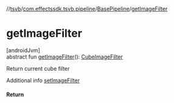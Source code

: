 //[tsvb](../../../index.md)/[com.effectssdk.tsvb.pipeline](../index.md)/[BasePipeline](index.md)/[getImageFilter](get-image-filter.md)

# getImageFilter

[androidJvm]\
abstract fun [getImageFilter](get-image-filter.md)(): [CubeImageFilter](../../com.effectssdk.tsvb.models/-cube-image-filter/index.md)

Return current cube filter

Additional info [setImageFilter](set-image-filter.md)

#### Return
